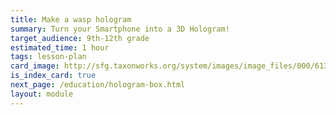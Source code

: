 ```yaml
---
title: Make a wasp hologram 
summary: Turn your Smartphone into a 3D Hologram!
target_audience: 9th-12th grade
estimated_time: 1 hour
tags: lesson-plan 
card_image: http://sfg.taxonworks.org/system/images/image_files/000/613/889/medium/img_1_2.png
is_index_card: true
next_page: /education/hologram-box.html
layout: module
---
```



